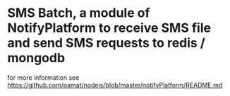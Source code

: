 # SMS Batch, a module of NotifyPlatform to receive SMS file and send SMS requests to redis / mongodb

for more information see  https://github.com/oamat/nodejs/blob/master/notifyPlatform/README.md